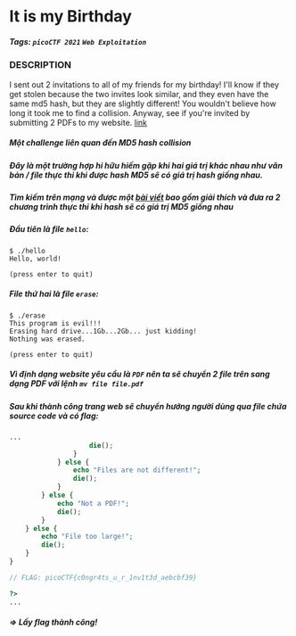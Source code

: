 # It is my Birthday
##### Tags: `picoCTF 2021` `Web Exploitation`
### DESCRIPTION
I sent out 2 invitations to all of my friends for my birthday! I'll know if they get stolen because the two invites look similar, and they even have the same md5 hash, but they are slightly different! You wouldn't believe how long it took me to find a collision. Anyway, see if you're invited by submitting 2 PDFs to my website. [link](http://mercury.picoctf.net:48746/)
##### Một challenge liên quan đến MD5 hash collision
##### Đây là một trường hợp hi hữu hiếm gặp khi hai giá trị khác nhau như văn bản / file thực thi khi được hash MD5 sẽ có giá trị hash giống nhau.
##### Tìm kiếm trên mạng và được một [bài viết](https://www.mscs.dal.ca/~selinger/md5collision/) bao gồm giải thích và đưa ra 2 chương trình thực thi khi hash sẽ có giá trị MD5 giống nhau
##### Đầu tiên là file `hello`:
```
$ ./hello 
Hello, world!

(press enter to quit)
```
##### File thứ hai là file `erase`:
```
$ ./erase
This program is evil!!!
Erasing hard drive...1Gb...2Gb... just kidding!
Nothing was erased.

(press enter to quit)
```
##### Vì định dạng website yêu cầu là `PDF` nên ta sẽ chuyển 2 file trên sang dạng PDF với lệnh `mv file file.pdf`
##### Sau khi thành công trang web sẽ chuyển hướng người dùng qua file chứa source code và có flag:
```php
...
                    die();
                }
            } else {
                echo "Files are not different!";
                die();
            }
        } else {
            echo "Not a PDF!";
            die();
        }
    } else {
        echo "File too large!";
        die();
    }
}

// FLAG: picoCTF{c0ngr4ts_u_r_1nv1t3d_aebcbf39}

?>
...
```
##### => Lấy flag thành công!
